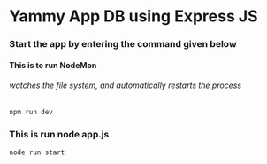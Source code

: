# Yammy App DB using Express JS

### Start the app by entering the command given below

#### This is to run NodeMon

###### watches the file system, and automatically restarts the process

```
npm run dev

```

### This is run node app.js

```
node run start

```
